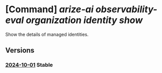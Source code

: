 # [Command] _arize-ai observability-eval organization identity show_

Show the details of managed identities.

## Versions

### [2024-10-01](/Resources/mgmt-plane/L3N1YnNjcmlwdGlvbnMve30vcmVzb3VyY2Vncm91cHMve30vcHJvdmlkZXJzL2FyaXplYWkub2JzZXJ2YWJpbGl0eWV2YWwvb3JnYW5pemF0aW9ucy97fQ==/2024-10-01.xml) **Stable**

<!-- mgmt-plane /subscriptions/{}/resourcegroups/{}/providers/arizeai.observabilityeval/organizations/{} 2024-10-01 identity -->
